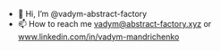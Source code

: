 - 👋 Hi, I’m @vadym-abstract-factory
- 📫 How to reach me vadym@abstract-factory.xyz or www.linkedin.com/in/vadym-mandrichenko
